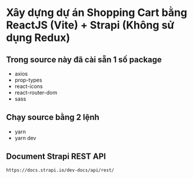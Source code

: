 # Xây dựng dự án Shopping Cart bằng ReactJS (Vite) + Strapi (Không sử dụng Redux)

## Trong source này đã cài sẵn 1 số package
- axios
- prop-types
- react-icons
- react-router-dom
- sass

## Chạy source bằng 2 lệnh
- yarn
- yarn dev

## Document Strapi REST API
```angular2html
https://docs.strapi.io/dev-docs/api/rest/
```
